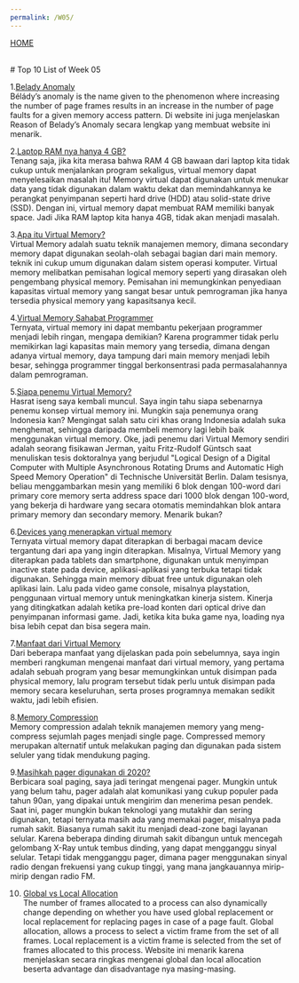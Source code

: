 ```yaml
---
permalink: /W05/
---
```

[HOME](../)

<br>
# Top 10 List of Week 05

1.[Belady Anomaly](https://www.geeksforgeeks.org/beladys-anomaly-in-page-replacement-algorithms/)<br>
Bélády’s anomaly is the name given to the phenomenon where increasing the number of page frames results in an increase in the number of page faults for a given memory access pattern. Di website ini juga menjelaskan Reason of Belady’s Anomaly secara lengkap yang membuat website ini menarik.

2.[Laptop RAM nya hanya 4 GB?](https://searchstorage.techtarget.com/definition/virtual-memory)<br>
Tenang saja, jika kita merasa bahwa RAM 4 GB bawaan dari laptop kita tidak cukup untuk menjalankan program sekaligus, virtual memory dapat menyelesaikan masalah itu! Memory virtual dapat digunakan untuk menukar data yang tidak digunakan dalam waktu dekat dan memindahkannya ke perangkat penyimpanan seperti hard drive (HDD) atau solid-state drive (SSD). Dengan ini, virtual memory dapat membuat RAM memiliki banyak space. Jadi Jika RAM laptop kita hanya 4GB, tidak akan menjadi masalah.

3.[Apa itu Virtual Memory?](https://searchstorage.techtarget.com/definition/virtual-memory)<br>
Virtual Memory adalah suatu teknik manajemen memory, dimana secondary memory dapat digunakan seolah-olah sebagai bagian dari main memory. teknik ini cukup umum digunakan dalam sistem operasi komputer. Virtual memory melibatkan pemisahan logical memory seperti yang dirasakan oleh pengembang physical memory. Pemisahan ini memungkinkan penyediaan kapasitas virtual memory yang sangat besar untuk pemrograman jika hanya tersedia physical memory yang kapasitsanya kecil.

4.[Virtual Memory Sahabat Programmer](https://www.academia.edu/42880365/Operating_System_Concepts_10th_Edition)<br>
Ternyata, virtual memory ini dapat membantu pekerjaan programmer menjadi lebih ringan, mengapa demikian? Karena programmer tidak perlu memikirkan lagi kapasitas main memory yang tersedia, dimana dengan adanya virtual memory, daya tampung dari  main memory menjadi lebih besar, sehingga programmer tinggal berkonsentrasi pada permasalahannya dalam pemrograman.

5.[Siapa penemu Virtual Memory?](https://networkencyclopedia.com/virtual-memory/)<br>
Hasrat iseng saya kembali muncul. Saya ingin tahu siapa sebenarnya penemu konsep virtual memory ini. Mungkin saja penemunya orang Indonesia kan? Mengingat salah satu ciri khas orang Indonesia adalah suka menghemat, sehingga daripada membeli memory lagi lebih baik menggunakan virtual memory. Oke, jadi penemu dari Virtual Memory sendiri adalah seorang fisikawan Jerman, yaitu Fritz-Rudolf Güntsch saat menuliskan tesis doktoralnya yang berjudul "Logical Design of a Digital Computer with Multiple Asynchronous Rotating Drums and Automatic High Speed Memory Operation" di Technische Universität Berlin. Dalam tesisnya, beliau menggambarkan mesin yang memiliki 6 blok dengan 100-word dari primary core memory serta address space dari 1000 blok dengan 100-word, yang bekerja di hardware yang secara otomatis memindahkan blok antara primary memory dan secondary memory. Menarik bukan?

6.[Devices yang menerapkan virtual memory](https://classroom.synonym.com/devices-use-virtual-memory-16358.html)<br>
Ternyata virtual memory dapat diterapkan di berbagai macam device tergantung dari apa yang ingin diterapkan. Misalnya, Virtual Memory yang diterapkan pada tablets dan smartphone, digunakan untuk menyimpan inactive state pada device, aplikasi-aplikasi yang terbuka tetapi tidak digunakan. Sehingga main memory dibuat free untuk digunakan oleh aplikasi lain. Lalu pada video game console, misalnya playstation, penggunaan virtual memory untuk meningkatkan kinerja sistem. Kinerja yang ditingkatkan adalah ketika pre-load konten dari optical drive dan penyimpanan informasi game. Jadi, ketika kita buka game nya, loading nya bisa lebih cepat dan bisa segera main.

7.[Manfaat dari Virtual Memory](https://www.academia.edu/42880365/Operating_System_Concepts_10th_Edition)<br>
Dari beberapa manfaat yang dijelaskan pada poin sebelumnya, saya ingin memberi rangkuman mengenai manfaat dari virtual memory, yang pertama adalah sebuah program yang besar memungkinkan untuk disimpan pada physical memory, lalu program tersebut tidak perlu untuk disimpan pada memory secara keseluruhan, serta proses programnya memakan sedikit waktu, jadi lebih efisien.

8.[Memory Compression](https://www.academia.edu/42880365/Operating_System_Concepts_10th_Edition)<br>
Memory compression adalah teknik manajemen memory yang meng-compress sejumlah pages menjadi single page. Compressed memory merupakan alternatif untuk melakukan paging dan digunakan pada sistem seluler yang tidak mendukung paging.

9.[Masihkah pager digunakan di 2020?](https://www.thehealthy.com/healthcare/doctors/hospital-pagers/)<br>
Berbicara soal paging, saya jadi teringat mengenai pager. Mungkin untuk yang belum tahu, pager adalah alat komunikasi yang cukup populer pada tahun 90an, yang dipakai untuk mengirim dan menerima pesan pendek. Saat ini, pager mungkin bukan teknologi yang mutakhir dan sering digunakan, tetapi ternyata masih ada yang memakai pager, misalnya pada rumah sakit. Biasanya rumah sakit itu menjadi dead-zone bagi layanan selular. Karena beberapa dinding dirumah sakit dibangun untuk mencegah gelombang X-Ray untuk tembus dinding, yang dapat mengganggu sinyal selular. Tetapi tidak mengganggu pager, dimana pager menggunakan sinyal radio dengan frekuensi yang cukup tinggi, yang mana jangkauannya mirip-mirip dengan radio FM.

10. [Global vs Local Allocation](https://en.wikipedia.org/wiki/7)<br>
The number of frames allocated to a process can also dynamically change depending on whether you have used global replacement or local replacement for replacing pages in case of a page fault. Global allocation, allows a process to select a victim frame from the set of all frames. Local replacement is a victim frame is selected from the set of frames allocated to this process. Website ini menarik karena menjelaskan secara ringkas mengenai global dan local allocation beserta advantage dan disadvantage nya masing-masing.
